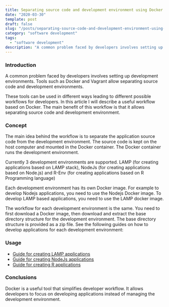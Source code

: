 ```yaml
---
title: Separating source code and development environment using Docker
date: "2020-03-30"
template: post
draft: false
slug: "/posts/separating-source-code-and-development-environment-using-docker"
category: "software development"
tags:
  - "software development"
description: "A common problem faced by developers involves setting up development environments. Tools such as Docker and Vagrant allow separating source code and development environments."
---
```


### Introduction
A common problem faced by developers involves setting up development environments. Tools such as Docker and Vagrant allow separating source code and development environments.

These tools can be used in different ways leading to different possible workflows for developers. In this article I will describe a useful workflow based on Docker. The main benefit of this workflow is that it allows separating source code and development environment.

### Concept
The main idea behind the workflow is to separate the application source code from the development environment. The source code is kept on the host computer and mounted in the Docker container. The Docker container runs the development environment.

Currently 3 development environments are supported. LAMP (for creating applications based on LAMP stack), NodeJs (for creating applications based on Node.js) and R-Env (for creating applications based on R Programming language)

Each development environment has its own Docker image. For example to develop Nodejs applications, you need to use the Nodejs Docker image. To develop LAMP based applications, you need to use the LAMP docker image.

The workflow for each development environment is the same. You need to first download a Docker image, then download and extract the base directory structure for the development environment. The base directory structure is provided as a zip file. See the following guides on how to develop applications for each development environment:

### Usage
* [Guide for creating LAMP applications](https://github.com/pakjiddat/docker-workflows/tree/master/lamp)
* [Guide for creating NodeJs applications](https://github.com/pakjiddat/docker-workflows/tree/master/nodejs)
* [Guide for creating R applications](https://github.com/pakjiddat/docker-workflows/tree/master/r-env)

### Conclusions
Docker is a useful tool that simplifies developer workflow. It allows developers to focus on developing applications instead of managing the development environment.
